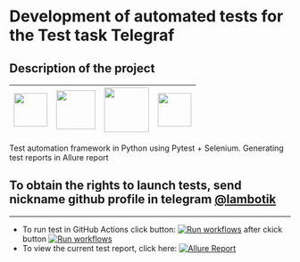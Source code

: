 # Development of automated tests for the Test task Telegraf

## Description of the project

| <img src="https://cdn.jsdelivr.net/gh/devicons/devicon/icons/python/python-original-wordmark.svg" width="60" heigh="60"/> | <img src="https://cdn.jsdelivr.net/gh/devicons/devicon/icons/pytest/pytest-original-wordmark.svg" width="70" heigh="70"/> | <img src="https://cdn.jsdelivr.net/gh/devicons/devicon/icons/git/git-original-wordmark.svg" width="80" heigh="80"/> | <img src="https://avatars.githubusercontent.com/u/5879127?s=200&v=4" width="60" heigh="60"/> |
|---------------------------------------------------------------------------------------------------------------------------|---------------------------------------------------------------------------------------------------------------------------|---------------------------------------------------------------------------------------------------------------------|----------------------------------------------------------------------------------------------|

Test automation framework in Python using Pytest + Selenium.
Generating test reports in Allure report
## To obtain the rights to launch tests, send nickname github profile in telegram [@lambotik](https://t.me/lambotik)
___
* To run test in GitHub Actions click button: [![Run workflows](https://img.shields.io/badge/Run%20workflows-grey)](https://github.com/lambotik/belitsoft_task/actions/workflows/allure-report.yml) after ckick button [![Run workflows](https://img.shields.io/badge/Run%20workflows-green)](https://github.com/lambotik/belitsoft_task/actions/workflows/allure-report.yml)
* To view the current test report, click here: [![Allure Report](https://img.shields.io/badge/Allure%20Report-deployed-orange)](https://lambotik.github.io/test_task_telegraf/)
